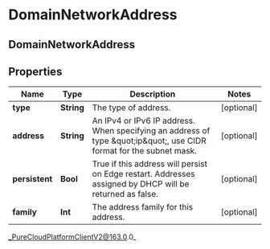# DomainNetworkAddress

## DomainNetworkAddress

## Properties

|Name | Type | Description | Notes|
|------------ | ------------- | ------------- | -------------|
| **type** | **String** | The type of address. | [optional] |
| **address** | **String** | An IPv4 or IPv6 IP address. When specifying an address of type \&quot;ip\&quot;, use CIDR format for the subnet mask. | [optional] |
| **persistent** | **Bool** | True if this address will persist on Edge restart.  Addresses assigned by DHCP will be returned as false. | [optional] |
| **family** | **Int** | The address family for this address. | [optional] |



_PureCloudPlatformClientV2@163.0.0_
